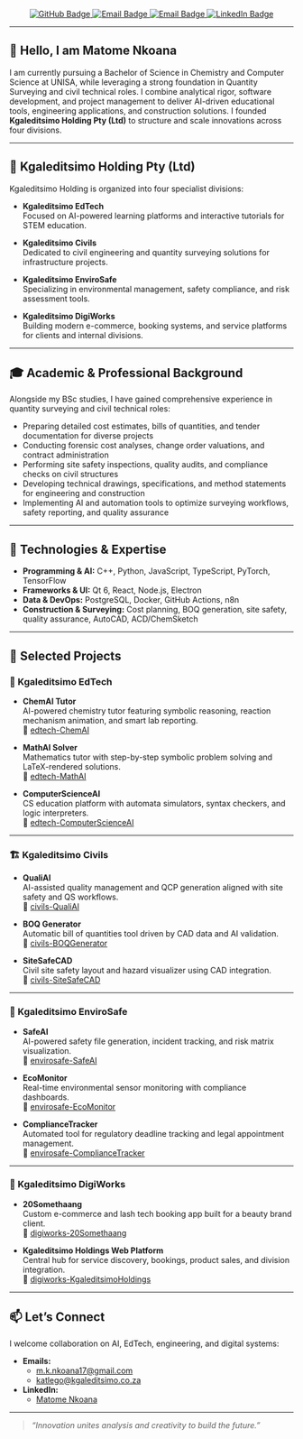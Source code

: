 <p align="center">
  <a href="https://github.com/MatomeNkoana">
    <img src="https://img.shields.io/badge/GitHub-Matome%20Nkoana-%23121011.svg?style=flat-square&logo=github" alt="GitHub Badge"/>
  </a>
  <a href="mailto:m.k.nkoana17@gmail.com">
    <img src="https://img.shields.io/badge/Email-m.k.nkoana17@gmail.com-blue?style=flat-square&logo=gmail" alt="Email Badge"/>
  </a>
  <a href="mailto:katlego@kgaleditsimo.co.za">
    <img src="https://img.shields.io/badge/Email-katlego@kgaleditsimo.co.za-blue?style=flat-square&logo=gmail" alt="Email Badge"/>
  </a>
  <a href="https://www.linkedin.com/in/matome-nkoana-89ab05122">
    <img src="https://img.shields.io/badge/LinkedIn-Matome%20Nkoana-%230077B5.svg?style=flat-square&logo=linkedin" alt="LinkedIn Badge"/>
  </a>
</p>

---

## 👋 Hello, I am Matome Nkoana

I am currently pursuing a Bachelor of Science in Chemistry and Computer Science at UNISA, while leveraging a strong foundation in Quantity Surveying and civil technical roles. I combine analytical rigor, software development, and project management to deliver AI-driven educational tools, engineering applications, and construction solutions. I founded **Kgaleditsimo Holding Pty (Ltd)** to structure and scale innovations across four divisions.

---

## 🏢 Kgaleditsimo Holding Pty (Ltd)

Kgaleditsimo Holding is organized into four specialist divisions:

* **Kgaleditsimo EdTech**  
  Focused on AI-powered learning platforms and interactive tutorials for STEM education.

* **Kgaleditsimo Civils**  
  Dedicated to civil engineering and quantity surveying solutions for infrastructure projects.

* **Kgaleditsimo EnviroSafe**  
  Specializing in environmental management, safety compliance, and risk assessment tools.

* **Kgaleditsimo DigiWorks**  
  Building modern e-commerce, booking systems, and service platforms for clients and internal divisions.

---

## 🎓 Academic & Professional Background

Alongside my BSc studies, I have gained comprehensive experience in quantity surveying and civil technical roles:

* Preparing detailed cost estimates, bills of quantities, and tender documentation for diverse projects  
* Conducting forensic cost analyses, change order valuations, and contract administration  
* Performing site safety inspections, quality audits, and compliance checks on civil structures  
* Developing technical drawings, specifications, and method statements for engineering and construction  
* Implementing AI and automation tools to optimize surveying workflows, safety reporting, and quality assurance  

---

## 🚀 Technologies & Expertise

* **Programming & AI:** C++, Python, JavaScript, TypeScript, PyTorch, TensorFlow  
* **Frameworks & UI:** Qt 6, React, Node.js, Electron  
* **Data & DevOps:** PostgreSQL, Docker, GitHub Actions, n8n  
* **Construction & Surveying:** Cost planning, BOQ generation, site safety, quality assurance, AutoCAD, ACD/ChemSketch  

---

## 🌟 Selected Projects

### 📘 Kgaleditsimo EdTech

* **ChemAI Tutor**  
  AI-powered chemistry tutor featuring symbolic reasoning, reaction mechanism animation, and smart lab reporting.  
  🔗 [edtech-ChemAI](https://github.com/KgaleditsimoHoldings/edtech-ChemAI)

* **MathAI Solver**  
  Mathematics tutor with step-by-step symbolic problem solving and LaTeX-rendered solutions.  
  🔗 [edtech-MathAI](https://github.com/KgaleditsimoHoldings/edtech-MathAI)

* **ComputerScienceAI**  
  CS education platform with automata simulators, syntax checkers, and logic interpreters.  
  🔗 [edtech-ComputerScienceAI](https://github.com/KgaleditsimoHoldings/edtech-ComputerScienceAI)

---

### 🏗️ Kgaleditsimo Civils

* **QualiAI**  
  AI-assisted quality management and QCP generation aligned with site safety and QS workflows.  
  🔗 [civils-QualiAI](https://github.com/KgaleditsimoHoldings/civils-QualiAI)

* **BOQ Generator**  
  Automatic bill of quantities tool driven by CAD data and AI validation.  
  🔗 [civils-BOQGenerator](https://github.com/KgaleditsimoHoldings/civils-BOQGenerator)

* **SiteSafeCAD**  
  Civil site safety layout and hazard visualizer using CAD integration.  
  🔗 [civils-SiteSafeCAD](https://github.com/KgaleditsimoHoldings/civils-SiteSafeCAD)

---

### 🌱 Kgaleditsimo EnviroSafe

* **SafeAI**  
  AI-powered safety file generation, incident tracking, and risk matrix visualization.  
  🔗 [envirosafe-SafeAI](https://github.com/KgaleditsimoHoldings/envirosafe-SafeAI)

* **EcoMonitor**  
  Real-time environmental sensor monitoring with compliance dashboards.  
  🔗 [envirosafe-EcoMonitor](https://github.com/KgaleditsimoHoldings/envirosafe-EcoMonitor)

* **ComplianceTracker**  
  Automated tool for regulatory deadline tracking and legal appointment management.  
  🔗 [envirosafe-ComplianceTracker](https://github.com/KgaleditsimoHoldings/envirosafe-ComplianceTracker)

---

### 💼 Kgaleditsimo DigiWorks

* **20Somethaang**  
  Custom e-commerce and lash tech booking app built for a beauty brand client.  
  🔗 [digiworks-20Somethaang](https://github.com/KgaleditsimoHoldings/digiworks-20Somethaang)

* **Kgaleditsimo Holdings Web Platform**  
  Central hub for service discovery, bookings, product sales, and division integration.  
  🔗 [digiworks-KgaleditsimoHoldings](https://github.com/KgaleditsimoHoldings/digiworks-KgaleditsimoHoldings)

---

## 📫 Let’s Connect

I welcome collaboration on AI, EdTech, engineering, and digital systems:

* **Emails:**  
  - m.k.nkoana17@gmail.com  
  - katlego@kgaleditsimo.co.za  
* **LinkedIn:**  
  - [Matome Nkoana](https://www.linkedin.com/in/matome-nkoana-89ab05122)

---

> _“Innovation unites analysis and creativity to build the future.”_
